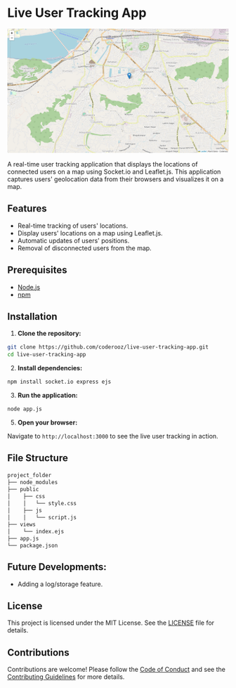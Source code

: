 # Live User Tracking App

![Realtime-tracker Screenshot](https://github.com/coderooz/live-user-tracking-app/blob/main/public/images/realtime-tracker%20screenshot.png)

A real-time user tracking application that displays the locations of connected users on a map using Socket.io and Leaflet.js. This application captures users' geolocation data from their browsers and visualizes it on a map.

## Features

- Real-time tracking of users' locations.
- Display users' locations on a map using Leaflet.js.
- Automatic updates of users' positions.
- Removal of disconnected users from the map.

## Prerequisites

- [Node.js](https://nodejs.org/)
- [npm](https://www.npmjs.com/)

## Installation

1. **Clone the repository:**

```bash
git clone https://github.com/coderooz/live-user-tracking-app.git
cd live-user-tracking-app
```

2. **Install dependencies:**

```bash
npm install socket.io express ejs
```

3. **Run the application:**

```bash
node app.js
```

5. **Open your browser:**

Navigate to `http://localhost:3000` to see the live user tracking in action.

## File Structure

```
project_folder
├── node_modules
├── public
│    ├── css
│    │   └── style.css
│    ├── js
│    │   └── script.js
├── views
│    └── index.ejs
├── app.js
└── package.json
```

## Future Developments:
- Adding a log/storage feature.

## License

This project is licensed under the MIT License. See the [LICENSE](LICENSE) file for details.

## Contributions

Contributions are welcome! Please follow the [Code of Conduct](CODE_OF_CONDUCT.md) and see the [Contributing Guidelines](CONTRIBUTING.md) for more details.

